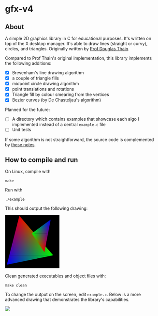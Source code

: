 # gfx-v4

## About
A simple 2D graphics library in C for educational purposes. It's written on top of the X desktop manager. It's able to draw lines (straight or curvy), circles, and triangles. Originally written by [Prof Douglas Thain](https://www3.nd.edu/~dthain/courses/cse20211/fall2013/gfx/).  

Compared to Prof Thain's original implementation, this library implements the following additions:
- [x] Bresenham's line drawing algorithm
- [x] a couple of triangle fills
- [x] midpoint circle drawing algorithm
- [x] point translations and rotations
- [x] Triangle fill by colour smearing from the vertices
- [x] Bezier curves (by De Chasteljau's algorithm)

Planned for the future:
- [ ] A directory which contains examples that showcase each algo I implemented instead of a central `example.c` file
- [ ] Unit tests

If some algorithm is not straightforward, the source code is complemented by [these notes](https://github.com/0xLeo/journal/tree/master/graphics).

## How to compile and run
On Linux, compile with
```
make
```
Run with
```
./example
```
This should output the following drawing:  

<img src="https://github.com/0xLeo/gfx-v4/blob/master/assets/example_c.png " height="175" />

Clean generated executables and object files with:
```
make clean
```
To change the output on the screen, edit `example.c`. Below is a more advanced drawing that demonstrates the library's capabilities.  

![](https://github.com/0xLeo/gfx-v4/blob/master/assets/triangle_fill.gif)
